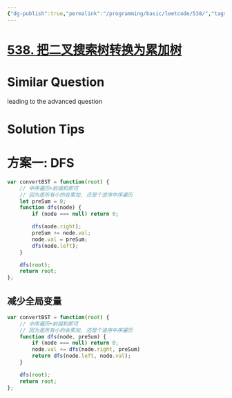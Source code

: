 ```yaml
---
{"dg-publish":true,"permalink":"/programming/basic/leetcode/538/","tags":["leetcode/tree/bst"]}
---
```



# [538. 把二叉搜索树转换为累加树](https://leetcode.cn/problems/convert-bst-to-greater-tree/)

# Similar Question

leading to the advanced question

# Solution Tips

# 方案一: DFS

```js
var convertBST = function(root) {
    // 中序遍历+前缀和即可
    // 因为是所有小的会累加, 还是个逆序中序遍历
    let preSum = 0;
    function dfs(node) {
        if (node === null) return 0;

        dfs(node.right);
        preSum += node.val;
        node.val = preSum;
        dfs(node.left);
    }

    dfs(root);
    return root;
};
```

## 减少全局变量

```js
var convertBST = function(root) {
    // 中序遍历+前缀和即可
    // 因为是所有小的会累加, 还是个逆序中序遍历
    function dfs(node, preSum) {
        if (node === null) return 0;
        node.val += dfs(node.right, preSum)
        return dfs(node.left, node.val);
    }

    dfs(root);
    return root;
};
```
